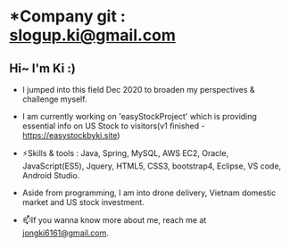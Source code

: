 # *Company git : slogup.ki@gmail.com

## Hi~ I'm Ki :)

- I jumped into this field Dec 2020 to broaden my perspectives & challenge myself.
- I am currently working on 'easyStockProject' which is providing essential info on US Stock to visitors(v1 finished - https://easystockbyki.site)
- ⚡Skills & tools : Java, Spring, MySQL, AWS EC2, Oracle, JavaScript(ES5), Jquery, HTML5, CSS3, bootstrap4, Eclipse, VS code, Android Studio.

- Aside from programming, I am into drone delivery, Vietnam domestic market and US stock investment.  
- 📫If you wanna know more about me, reach me at jongki6161@gmail.com.
